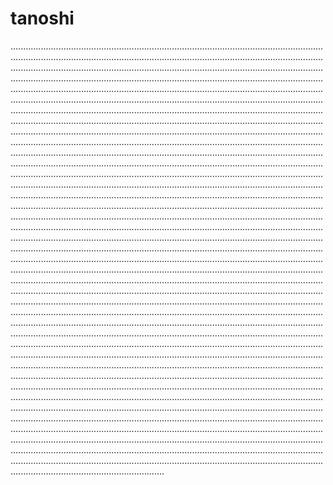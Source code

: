 # tanoshi

.............................................................................................................................................................................................................................................................................................................................................................................................................................................................................................................................................................................................................................................................................................................................................................................................................................................................................................................................................................................................................................................................................................................................................................................................................................................................................................................................................................................................................................................................................................................................................................................................................................................................................................................................................................................................................................................................................................................................................................................................................................................................................................................................................................................................................................................................................................................................................................................................................................................................................................................................................................................................................................................................................................................................................................................................................................................................................................................................................................................................................................................................................................................................................................................................................................................................................................................................................................................................................................................................................................................................................................................................................................................................................................................................................................................................................................................................................................................................................................................................................................................................................................................................................................................................................................................................................................................................................................................................................................................................................................................................................................................................................................................................................................................................................................................................................................................................................................................................................................................................................................................................................................................................................................................................................................